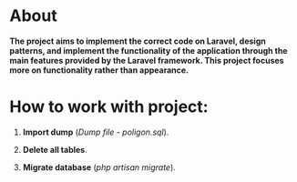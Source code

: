 # About

**The project aims to implement the correct code on Laravel,
design patterns, and implement the functionality
of the application through the main features provided
by the Laravel framework. This project focuses more on 
functionality rather than appearance.**


# How to work with project:

1. **Import dump** (_Dump file - poligon.sql_). 

2. **Delete all tables**.

3. **Migrate database** (_php artisan migrate_).



